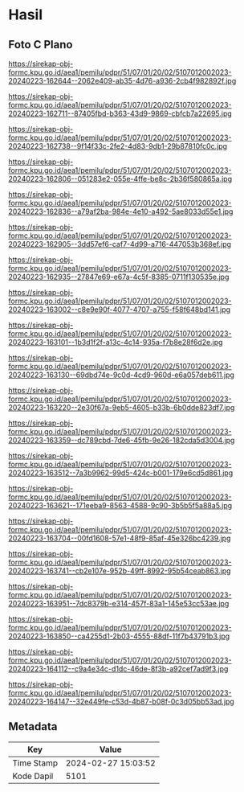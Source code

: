 # Hasil

## Foto C Plano

https://sirekap-obj-formc.kpu.go.id/aea1/pemilu/pdpr/51/07/01/20/02/5107012002023-20240223-162644--2062e409-ab35-4d76-a936-2cb4f982892f.jpg

https://sirekap-obj-formc.kpu.go.id/aea1/pemilu/pdpr/51/07/01/20/02/5107012002023-20240223-162711--87405fbd-b363-43d9-9869-cbfcb7a22695.jpg

https://sirekap-obj-formc.kpu.go.id/aea1/pemilu/pdpr/51/07/01/20/02/5107012002023-20240223-162738--9f14f33c-2fe2-4d83-9db1-29b87810fc0c.jpg

https://sirekap-obj-formc.kpu.go.id/aea1/pemilu/pdpr/51/07/01/20/02/5107012002023-20240223-162806--051283e2-055e-4ffe-be8c-2b36f580865a.jpg

https://sirekap-obj-formc.kpu.go.id/aea1/pemilu/pdpr/51/07/01/20/02/5107012002023-20240223-162836--a79af2ba-984e-4e10-a492-5ae8033d55e1.jpg

https://sirekap-obj-formc.kpu.go.id/aea1/pemilu/pdpr/51/07/01/20/02/5107012002023-20240223-162905--3dd57ef6-caf7-4d99-a716-447053b368ef.jpg

https://sirekap-obj-formc.kpu.go.id/aea1/pemilu/pdpr/51/07/01/20/02/5107012002023-20240223-162935--27847e69-e67a-4c5f-8385-0711f130535e.jpg

https://sirekap-obj-formc.kpu.go.id/aea1/pemilu/pdpr/51/07/01/20/02/5107012002023-20240223-163002--c8e9e90f-4077-4707-a755-f58f648bd141.jpg

https://sirekap-obj-formc.kpu.go.id/aea1/pemilu/pdpr/51/07/01/20/02/5107012002023-20240223-163101--1b3d1f2f-a13c-4c14-935a-f7b8e28f6d2e.jpg

https://sirekap-obj-formc.kpu.go.id/aea1/pemilu/pdpr/51/07/01/20/02/5107012002023-20240223-163130--69dbd74e-9c0d-4cd9-960d-e6a057deb611.jpg

https://sirekap-obj-formc.kpu.go.id/aea1/pemilu/pdpr/51/07/01/20/02/5107012002023-20240223-163220--2e30f67a-9eb5-4605-b33b-6b0dde823df7.jpg

https://sirekap-obj-formc.kpu.go.id/aea1/pemilu/pdpr/51/07/01/20/02/5107012002023-20240223-163359--dc789cbd-7de6-45fb-9e26-182cda5d3004.jpg

https://sirekap-obj-formc.kpu.go.id/aea1/pemilu/pdpr/51/07/01/20/02/5107012002023-20240223-163512--7a3b9962-99d5-424c-b001-179e6cd5d861.jpg

https://sirekap-obj-formc.kpu.go.id/aea1/pemilu/pdpr/51/07/01/20/02/5107012002023-20240223-163621--171eeba9-8563-4588-9c90-3b5b5f5a88a5.jpg

https://sirekap-obj-formc.kpu.go.id/aea1/pemilu/pdpr/51/07/01/20/02/5107012002023-20240223-163704--00fd1608-57e1-48f9-85af-45e326bc4239.jpg

https://sirekap-obj-formc.kpu.go.id/aea1/pemilu/pdpr/51/07/01/20/02/5107012002023-20240223-163741--cb2e107e-952b-49ff-8992-95b54ceab863.jpg

https://sirekap-obj-formc.kpu.go.id/aea1/pemilu/pdpr/51/07/01/20/02/5107012002023-20240223-163951--7dc8379b-e314-457f-83a1-145e53cc53ae.jpg

https://sirekap-obj-formc.kpu.go.id/aea1/pemilu/pdpr/51/07/01/20/02/5107012002023-20240223-163850--ca4255d1-2b03-4555-88df-11f7b43791b3.jpg

https://sirekap-obj-formc.kpu.go.id/aea1/pemilu/pdpr/51/07/01/20/02/5107012002023-20240223-164112--c9a4e34c-d1dc-46de-8f3b-a92cef7ad9f3.jpg

https://sirekap-obj-formc.kpu.go.id/aea1/pemilu/pdpr/51/07/01/20/02/5107012002023-20240223-164147--32e449fe-c53d-4b87-b08f-0c3d05bb53ad.jpg


## Metadata

| Key        | Value               |
| ---------- | ------------------- |
| Time Stamp | 2024-02-27 15:03:52 |
| Kode Dapil | 5101                |



